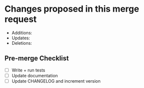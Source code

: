 # Changes proposed in this merge request

- Additions:
- Updates:
- Deletions:

## Pre-merge Checklist

- [ ] Write + run tests
- [ ] Update documentation
- [ ] Update CHANGELOG and increment version
